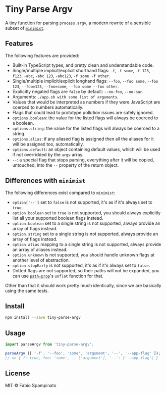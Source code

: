 # Tiny Parse Argv

A tiny function for parsing `process.argv`, a modern rewrite of a sensible subset of [`minimist`](https://github.com/minimistjs/minimist).

## Features

The following features are provided:

- Built-in TypeScript types, and pretty clean and understandable code.
- Single/multiple implicit/explicit shorthand flags: `-f`, `-f some`, `-f 123`, `-f123`, `-abc`, `-abc 123`, `-abc123`, `-f some -f other`.
- Single/multiple implicit/explicit longhand flags: `--foo`, `--foo some`, `--foo 123`, `--foo=123`, `--foo=some`, `--foo some --foo other`.
- Explicitly negated flags are `false` by default: `--no-foo`, `--no-bar`.
- Arguments: `./app.sh with some list of arguments`.
- Values that would be interpreted as numbers if they were JavaScript are coerced to numbers automatically.
- Flags that could lead to prototype pollution issues are safely ignored.
- `options.boolean`: the value for the listed flags will always be coerced to a boolean.
- `options.string`: the value for the listed flags will always be coerced to a string.
- `options.alias`: if any aliased flag is assigned then all the aliases for it will be assigned too, automatically.
- `options.default`: an object containing default values, which will be used if not overridded by the `argv` array.
- `--`: a special flag that stops parsing, everything after it will be copied, untouched, into the `--` property of the return object.

## Differences with `minimist`

The following differences exist compared to `minimist`:

- `option['--']` set to `false` is not supported, it's as if it's always set to `true`.
- `option.boolean` set to `true` is not supported, you should always explicitly list all your supported boolean flags instead.
- `option.boolean` set to a single string is not supported, always provide an array of flags instead.
- `option.string` set to a single string is not supported, always provide an array of flags instead.
- `option.alias` mapping to a single string is not supported, always provide an array of aliases instead.
- `option.unknown` is not supported, you should handle unknown flags at another level of abstraction.
- `option.stopEarly` is not supported, it's as if it's always set to `false`.
- Dotted flags are not supported, so their paths will not be expanded, you can use [`path-prop`](https://github.com/fabiospampinato/path-prop)'s `unflat` function for that.

Other than that it should work pretty much identically, since we are basically using the same tests.

## Install

```sh
npm install --save tiny-parse-argv
```

## Usage

```ts
import parseArgv from 'tiny-parse-argv';

parseArgv ([ '-f', '--foo', 'some', 'argument', '--', '--app-flag' ]);
// => { f: true, foo: 'some', _: ['argument'], '--': ['--app-flag'] }
```

## License

MIT © Fabio Spampinato
